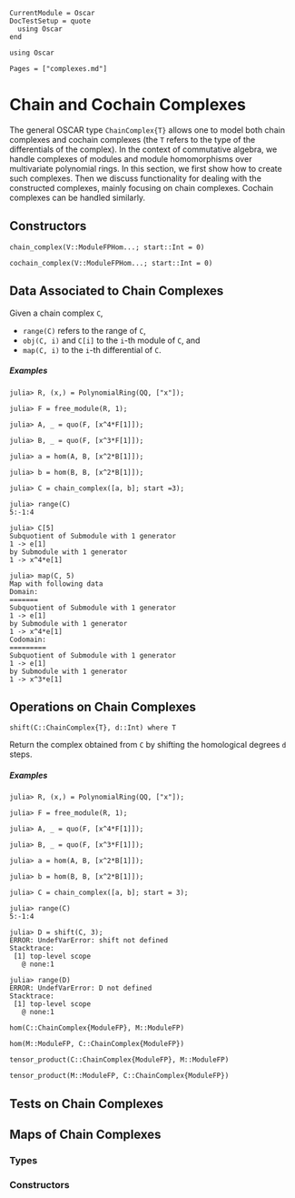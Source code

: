 ```@meta
CurrentModule = Oscar
DocTestSetup = quote
  using Oscar
end
```

```@setup oscar
using Oscar
```

```@contents
Pages = ["complexes.md"]
```

# Chain and Cochain Complexes

The general OSCAR type `ChainComplex{T}` allows one to model both chain complexes and cochain complexes
(the `T` refers to the type of the differentials of the complex). In the context of commutative algebra, we handle
complexes of modules and module homomorphisms over multivariate polynomial rings.
In this section, we first show how to create such complexes. Then we discuss functionality for dealing with the constructed
complexes, mainly focusing on chain complexes. Cochain complexes can be handled similarly.

## Constructors

```@docs
chain_complex(V::ModuleFPHom...; start::Int = 0)
```

```@docs
cochain_complex(V::ModuleFPHom...; start::Int = 0)
```

## Data Associated to Chain Complexes

Given a chain complex `C`,
- `range(C)` refers to the range of `C`,
- `obj(C, i)` and `C[i]` to the `i`-th module of `C`, and
- `map(C, i)` to the `i`-th differential of `C`.

##### Examples

```jldoctest
julia> R, (x,) = PolynomialRing(QQ, ["x"]);

julia> F = free_module(R, 1);

julia> A, _ = quo(F, [x^4*F[1]]);

julia> B, _ = quo(F, [x^3*F[1]]);

julia> a = hom(A, B, [x^2*B[1]]);

julia> b = hom(B, B, [x^2*B[1]]);

julia> C = chain_complex([a, b]; start =3);

julia> range(C)
5:-1:4

julia> C[5]
Subquotient of Submodule with 1 generator
1 -> e[1]
by Submodule with 1 generator
1 -> x^4*e[1]

julia> map(C, 5)
Map with following data
Domain:
=======
Subquotient of Submodule with 1 generator
1 -> e[1]
by Submodule with 1 generator
1 -> x^4*e[1]
Codomain:
=========
Subquotient of Submodule with 1 generator
1 -> e[1]
by Submodule with 1 generator
1 -> x^3*e[1]

```

## Operations on Chain Complexes

```@julia
shift(C::ChainComplex{T}, d::Int) where T
```

Return the complex obtained from `C` by shifting the homological degrees `d` steps.

##### Examples

```jldoctest
julia> R, (x,) = PolynomialRing(QQ, ["x"]);

julia> F = free_module(R, 1);

julia> A, _ = quo(F, [x^4*F[1]]);

julia> B, _ = quo(F, [x^3*F[1]]);

julia> a = hom(A, B, [x^2*B[1]]);

julia> b = hom(B, B, [x^2*B[1]]);

julia> C = chain_complex([a, b]; start = 3);

julia> range(C)
5:-1:4

julia> D = shift(C, 3);
ERROR: UndefVarError: shift not defined
Stacktrace:
 [1] top-level scope
   @ none:1

julia> range(D)
ERROR: UndefVarError: D not defined
Stacktrace:
 [1] top-level scope
   @ none:1

```

```@docs
hom(C::ChainComplex{ModuleFP}, M::ModuleFP)
```

```@docs
hom(M::ModuleFP, C::ChainComplex{ModuleFP})
```

```@docs
tensor_product(C::ChainComplex{ModuleFP}, M::ModuleFP)
```

```@docs
tensor_product(M::ModuleFP, C::ChainComplex{ModuleFP})
```

## Tests on Chain Complexes

## Maps of Chain Complexes

### Types

### Constructors
